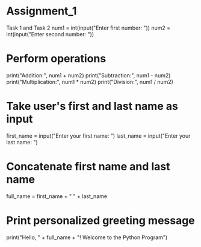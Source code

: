# Assignment_1
 Task 1 and Task 2 
num1 = int(input("Enter first number: "))
num2 = int(input("Enter second number: "))

# Perform operations
print("Addition:", num1 + num2)
print("Subtraction:", num1 - num2)
print("Multiplication:", num1 * num2)
print("Division:", num1 / num2)


# Take user's first and last name as input
first_name = input("Enter your first name: ")
last_name = input("Enter your last name: ")

# Concatenate first name and last name
full_name = first_name + " " + last_name

# Print personalized greeting message
print("Hello, " + full_name + "! Welcome to the Python Program")

